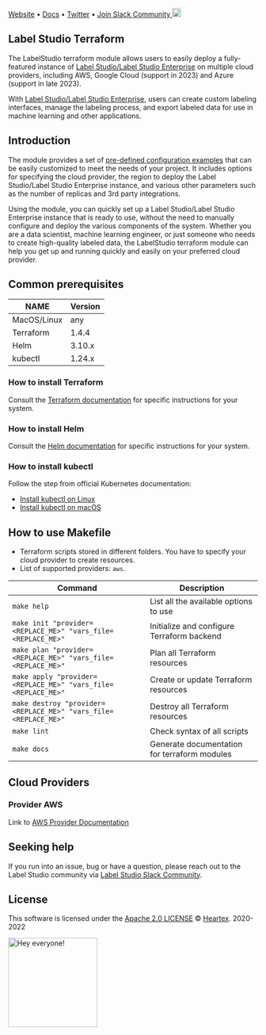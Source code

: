 [Website](https://labelstud.io/) • [Docs](https://labelstud.io/guide/) • [Twitter](https://twitter.com/labelstudiohq) • [Join Slack Community <img src="https://app.heartex.ai/docs/images/slack-mini.png" width="18px"/>](https://slack.labelstud.io/?source=github-1)

## Label Studio Terraform
The LabelStudio terraform module allows users to easily deploy a fully-featured instance of [Label Studio/Label Studio Enterprise](https://labelstud.io/) on multiple cloud providers, including AWS, Google Cloud (support in 2023) and Azure (support in late 2023).

With [Label Studio/Label Studio Enterprise](https://labelstud.io/), users can create custom labeling interfaces, manage the labeling process, and export labeled data for use in machine learning and other applications.

## Introduction
The module provides a set of [pre-defined configuration examples](terraform/aws/examples) that can be easily customized to meet the needs of your project. It includes options for specifying the cloud provider, the region to deploy the Label Studio/Label Studio Enterprise instance, and various other parameters such as the number of replicas and 3rd party integrations.

Using the module, you can quickly set up a Label Studio/Label Studio Enterprise instance that is ready to use, without the need to manually configure and deploy the various components of the system. Whether you are a data scientist, machine learning engineer, or just someone who needs to create high-quality labeled data, the LabelStudio terraform module can help you get up and running quickly and easily on your preferred cloud provider.

## Common prerequisites

| NAME        | Version | 
|-------------|---------|
| MacOS/Linux | any     |
| Terraform   | 1.4.4   |
| Helm        | 3.10.x  |
| kubectl     | 1.24.x  |

### How to install Terraform

Consult the [Terraform documentation](https://developer.hashicorp.com/terraform/downloads) for specific instructions for your system.

### How to install Helm

Consult the [Helm documentation](https://helm.sh/docs/intro/install/) for specific instructions for your system.

### How to install kubectl

Follow the step from official Kubernetes documentation:
- [Install kubectl on Linux](https://kubernetes.io/docs/tasks/tools/install-kubectl-linux/)
- [Install kubectl on macOS](https://kubernetes.io/docs/tasks/tools/install-kubectl-macos/)


## How to use Makefile 
* Terraform scripts stored in different folders. You have to specify your cloud provider to create resources.
* List of supported providers: `aws`.

| Command                                                         | Description                                  |
|-----------------------------------------------------------------|----------------------------------------------|
| `make help`                                                     | List all the available options to use        |
| `make init "provider=<REPLACE_ME>" "vars_file=<REPLACE_ME>"`    | Initialize and configure Terraform backend   |
| `make plan "provider=<REPLACE_ME>" "vars_file=<REPLACE_ME>"`    | Plan all Terraform resources                 |
| `make apply "provider=<REPLACE_ME>" "vars_file=<REPLACE_ME>"`   | Create or update Terraform resources         |
| `make destroy "provider=<REPLACE_ME>" "vars_file=<REPLACE_ME>"` | Destroy all Terraform resources              |
| `make lint`                                                     | Check syntax of all scripts                  |
| `make docs`                                                     | Generate documentation for terraform modules |


## Cloud Providers

### Provider AWS

Link to [AWS Provider Documentation](./terraform/aws/README.md)

## Seeking help

If you run into an issue, bug or have a question, please reach out to the Label Studio
community via [Label Studio Slack Community](https://slack.labelstud.io/).

## License

This software is licensed under the [Apache 2.0 LICENSE](/LICENSE) © [Heartex](https://www.heartex.com/). 2020-2022

<img src="https://user-images.githubusercontent.com/12534576/192582529-cf628f58-abc5-479b-a0d4-8a3542a4b35e.png" title="Hey everyone!" width="180" />
